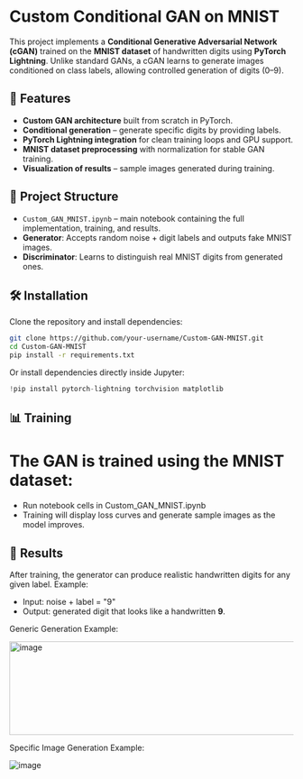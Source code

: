 # Custom Conditional GAN on MNIST

This project implements a **Conditional Generative Adversarial Network (cGAN)** trained on the **MNIST dataset** of handwritten digits using **PyTorch Lightning**. Unlike standard GANs, a cGAN learns to generate images conditioned on class labels, allowing controlled generation of digits (0–9).

## 🚀 Features

- **Custom GAN architecture** built from scratch in PyTorch.
- **Conditional generation** – generate specific digits by providing labels.
- **PyTorch Lightning integration** for clean training loops and GPU support.
- **MNIST dataset preprocessing** with normalization for stable GAN training.
- **Visualization of results** – sample images generated during training.

## 📂 Project Structure

- `Custom_GAN_MNIST.ipynb` – main notebook containing the full implementation, training, and results.
- **Generator**: Accepts random noise + digit labels and outputs fake MNIST images.
- **Discriminator**: Learns to distinguish real MNIST digits from generated ones.

## 🛠️ Installation

Clone the repository and install dependencies:

```bash
git clone https://github.com/your-username/Custom-GAN-MNIST.git
cd Custom-GAN-MNIST
pip install -r requirements.txt
```

Or install dependencies directly inside Jupyter:

```python
!pip install pytorch-lightning torchvision matplotlib
```

## 📊 Training

# The GAN is trained using the MNIST dataset:

* Run notebook cells in Custom_GAN_MNIST.ipynb 
* Training will display loss curves and generate sample images as the model improves.

## 🎨 Results

After training, the generator can produce realistic handwritten digits for any given label. Example:

- Input: noise + label = "9"
- Output: generated digit that looks like a handwritten **9**.

Generic Generation Example:

<img width="1182" height="166" alt="image" src="https://github.com/user-attachments/assets/3b994f87-eefe-4033-859c-ebf14c4da708" />

Specific Image Generation Example:

<img alt="image" src="https://github.com/user-attachments/assets/587438b4-dce1-4326-8eb4-99d39c1f8849"/>
